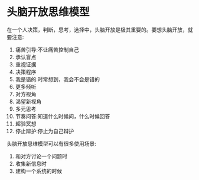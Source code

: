 # 头脑开放思维模型

在一个人决策，判断，思考，选择中，头脑开放是极其重要的。要想头脑开放，就要注意:

1. 痛苦引导:不让痛苦控制自己
2. 承认盲点
3. 重视证据
4. 决策程序
5. 我是错的:时常想到，我会不会是错的
6. 更多倾听
7. 对方视角
8. 渴望新视角
9. 多元思考
10. 节奏问答:知道什么时候问，什么时候回答
11. 超验冥想
12. 停止辩护:停止为自己辩护

头脑开放思维模型可以有很多使用场景:

1. 和对方讨论一个问题时
2. 收集新信息时
3. 建构一个系统的时候
